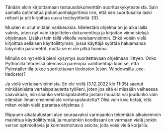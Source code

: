 Tänään aloin kirjoittamaan testausdokumenttiin suorituskykytesteistä. Sain samalla optimoitua polunluontialgoritmia niin, että sen suoritusaika laski reilusti ja piti kirjoittaa uusia testisyötteitä :DD.

Muuten ei ollut mitään vaikkeuksia. Mielestäni ohjelma on jo aika lailla valmis, joten nyt vain kirjoittelen dokumentteja ja kirjoitan viimeistelyjä ohjelmaan. Lisäksi tein tällä viikolla veraisarvioinnin. Ehkä voisin vielä kirjoittaa sellaisen käyttöliittymän, jossa käyttäjä syöttää haluamansa labyrintin parametrit, mutta se ei ole pitkä homma.

Minulla on nyt ehkä pieni kysymys suoritettavaan ohjelmaan liittyen. Onko Pythonilla tehdessä olemassa parempia vaihtoehtoja kuin se, että Pyinstaller:illa tekee suoritettavan tiedoston (esim. Windowsilla .exe-tiedosto)?

Ja vielä vertaisarvioinnista. En ole vielä (3.12.2022 klo 11:35) saanut minkäänlaista vertaispalautetta työlleni, joten jos sitä ei missään vaiheessa saavukaan, niin saanko vertaispalautetta jostain muualta vai joudunko vain elämään ilman ensimmäistä vertaispalautetta? Olisi vain kiva tietää, että miten voisin vielä parantaa ohjelmaa :)

Riippuen aikataulustani alan seuraavaksi varmaankin tekemään aikaisemmin mainittua käyttöliittymää, ja muutenkin koodissani on varmaan vielä jonkin verran optimoitavia ja kommentoitavia asioita, joita voisi vielä korjailla.